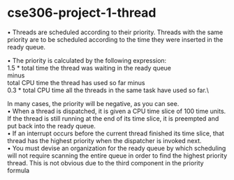 # cse306-project-1-thread
• Threads are scheduled according to their priority. Threads with the same priority are to
be scheduled according to the time they were inserted in the ready queue.

• The priority is calculated by the following expression: \
1.5 * total time the thread was waiting in the ready queue \
minus \
total CPU time the thread has used so far
minus \
0.3 * total CPU time all the threads in the same task have used so far.\

In many cases, the priority will be negative, as you can see.\
• When a thread is dispatched, it is given a CPU time slice of 100 time units. If the thread is
still running at the end of its time slice, it is preempted and put back into the ready queue.\
• If an interrupt occurs before the current thread finished its time slice, that thread has the
highest priority when the dispatcher is invoked next.\
• You must devise an organization for the ready queue by which scheduling will not require
scanning the entire queue in order to find the highest priority thread. This is not obvious
due to the third component in the priority formula
